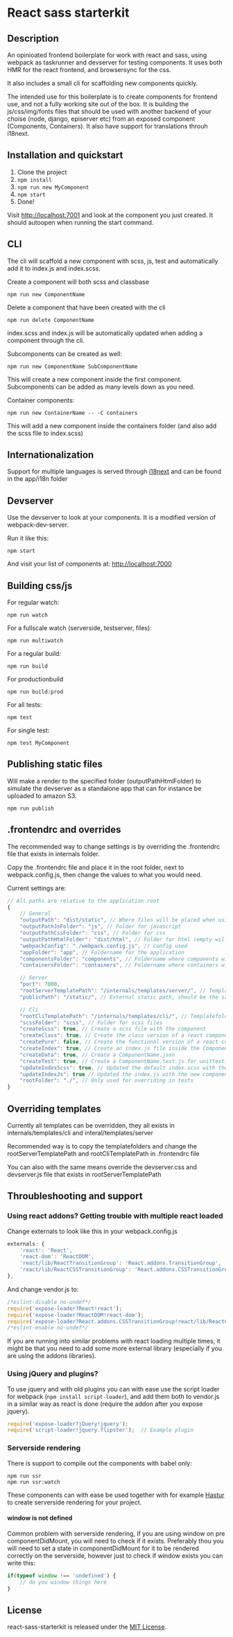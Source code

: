 # React sass starterkit

## Description

An opinioated frontend boilerplate for work with react and sass, using webpack as taskrunner and devserver for testing components. It uses both HMR for the react frontend, and browsersync for the css.

It also includes a small cli for scaffolding new components quickly.

The intended use for this boilerplate is to create components for frontend use, and not a fully working site out of the box.
It is building the js/css/img/fonts files that should be used with another backend of your choise (node, django, episerver etc) from an exposed component (Components, Containers).
It also have support for translations throuh i18next.

## Installation and quickstart

1. Clone the project
2. `npm install`
3. `npm run new MyComponent`
4. `npm start`
5. Done!

Visit [http://localhost:7001](http://localhost:7001) and look at the component you just created. It should autoopen when running the start command.

## CLI

The cli will scaffold a new component with scss, js, test and automatically add it to index.js and index.scss.

Create a component will both scss and classbase

    npm run new ComponentName

Delete a component that have been created with the cli

    npm run delete ComponentName

index.scss and index.js will be automatically updated when adding a component through the cli.

Subcomponents can be created as well:

    npm run new ComponentName SubComponentName

This will create a new component inside the first component. Subcomponents can be added as many levels down as you need.

Container components:

    npm run new ContainerName -- -C containers

This will add a new component inside the containers folder (and also add the scss file to index.scss)

## Internationalization

Support for multiple languages is served through [i18next](https://www.i18next.com/) and can be found in the app/i18n folder

## Devserver

Use the devserver to look at your components. It is a modified version of webpack-dev-server.

Run it like this:

    npm start

And visit your list of components at: [http://localhost:7000](http://localhost:7000)

## Building css/js

For regular watch:

    npm run watch

For a fullscale watch (serverside, testserver, files):

    npm run multiwatch

For a regular build:

    npm run build

For productionbuild

    npm run build:prod

For all tests:

    npm test

For single test:

    npm test MyComponent

## Publishing static files

Will make a render to the specified folder (outputPathHtmlFolder) to simulate the devserver as a standalone app that can for instance be uploaded to amazon S3.

    npm run publish

## .frontendrc and overrides

The recommended way to change settings is by overriding the .frontendrc file that exists in internals folder.

Copy the .frontendrc file and place it in the root folder, next to webpack.config.js, then change the values to what you would need.

Current settings are:

```javascript
// All paths are relative to the application root
{
    // General
    "outputPath": "dist/static", // Where files will be placed when using watch or build
    "outputPathJsFolder": "js", // Folder for javascript
    "outputPathCssFolder": "css", // Folder for css
    "outputPathHtmlFolder": "dist/html", // Folder for html (empty will place in root)
    "webpackConfig": "./webpack.config.js", // Config used
    "appFolder": "app", // Foldername for the application
    "componentsFolder": "components", // Foldername where components will be created
    "containersFolder": "containers", // Foldername where containers will be created

    // Server
    "port": 7000,
    "rootServerTemplatePath": "/internals/templates/server/", // Templatefolder for servertemplates
    "publicPath": "/static/", // External static path, should be the same for devserver and the actual production path

    // Cli
    "rootCliTemplatePath": "/internals/templates/cli/", // Templatefolder for cli
    "scssFolder": "scss", // Folder for scss files
    "createScss": true, // Create a scss file with the component
    "createClass": true, // Create the class version of a react component
    "createPure": false, // Create the functional version of a react component
    "createIndex": true, // Create an index.js file inside the ComponentName folder
    "createData": true, // Create a ComponentName.json
    "createTest": true, // Create a ComponentName.test.js for unittesting
    "updateIndexScss": true, // Updated the default index.scss with the new component
    "updateIndexJs": true // Updated the index.js with the new component
    "rootFolder": "./", // Only used for overriding in tests
}
```

## Overriding templates

Currently all templates can be overridden, they all exists in internals/templates/cli and interal/templates/server

Recommended way is to copy the templatefolders and change the rootServerTemplatePath and rootCliTemplatePath in .frontendrc file

You can also with the same means override the devserver.css and devserver.js file that exists in rootServerTemplatePath

## Throubleshooting and support

### Using react addons? Getting trouble with multiple react loaded

Change externals to look like this in your webpack.config.js

```javascript
externals: {
    'react': 'React',
    'react-dom': 'ReactDOM',
    'react/lib/ReactTransitionGroup': 'React.addons.TransitionGroup',
    'react/lib/ReactCSSTransitionGroup': 'React.addons.CSSTransitionGroup',
},
```

And change vendor.js to:

```javascript
/*eslint-disable no-undef*/
require('expose-loader?React!react');
require('expose-loader?ReactDOM!react-dom');
require('expose-loader?React.addons.CSSTransitionGroup!react/lib/ReactCSSTransitionGroup');
/*eslint-enable no-undef*/
```

If you are running into similar problems with react loading multiple times, it might be that you need to add some more external library (especially if you are using the addons libraries).

### Using jQuery and plugins?

To use jquery and with old plugins you can with ease use the script loader for webpack (`npm install script-loader`), and add them both to vendor.js in a similar way as react is done (require the addon after you expose jquery).

```javascript
require('expose-loader?jQuery!jquery');
require('script-loader!jquery.flipster');  // Example plugin
```

### Serverside rendering

There is support to compile out the components with babel only:

    npm run ssr
    npm run ssr:watch

These components can with ease be used together with for example [Hastur](https://github.com/Frojd/Hastur) to create serverside rendering for your project.

#### window is not defined

Common problem with serverside rendering, if you are using window on pre componentDidMount, you will need to check if it exists. Preferably thou you will need to set a state in componentDidMount for it to be rendered correctly on the serverside, however just to check if window exists you can write this:

```javascript
if(typeof window !== 'undefined') {
    // do you window things here
}
```

## License

react-sass-starterkit is released under the [MIT License](http://www.opensource.org/licenses/MIT).

